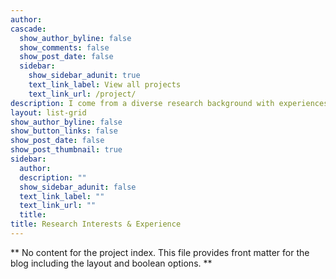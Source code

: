 ```yaml
---
author:
cascade:
  show_author_byline: false
  show_comments: false
  show_post_date: false
  sidebar:
    show_sidebar_adunit: true
    text_link_label: View all projects
    text_link_url: /project/
description: I come from a diverse research background with experiences in I have pursued research in chemistry, biochemistry, scientific communication, biosecurity, agricultural nutrient cycling, disaster preparedness, cancer epidemiology, and infectious disease epidemiology. My research interests lie at the intersection of infectious disease epidemiology, epidemic preparedness, and community health. I am interested in utilizing data science, bioinformatics, spatial analyses, and advanced epidemiological methods to translate data into something useful for and actionable to public health. While at UW, my research has involved learning the whole genome sequencing pipeline to perform phylogenetic analyses of HIV and E. coli sequences, and forging pathways to increase community healthcare access.
layout: list-grid
show_author_byline: false
show_button_links: false
show_post_date: false
show_post_thumbnail: true
sidebar:
  author: 
  description: ""
  show_sidebar_adunit: false
  text_link_label: ""
  text_link_url: ""
  title: 
title: Research Interests & Experience
---
```


** No content for the project index. This file provides front matter for the blog including the layout and boolean options. **
